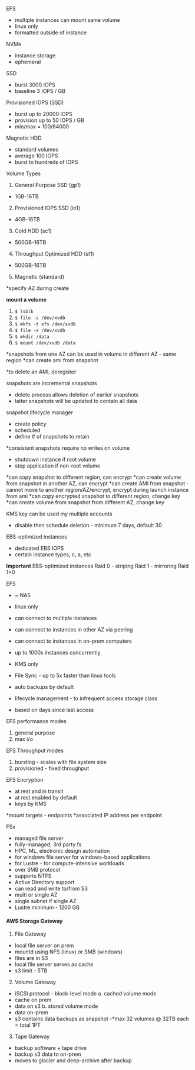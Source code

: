 EFS
- multiple instances can mount same volume
- linux only
- formatted outside of instance

NVMe
- instance storage
- ephemeral

SSD
- burst 3000 IOPS
- baseline 3 IOPS / GB

Provisioned IOPS (SSD)
- burst up to 20000 IOPS
- provision up to 50 IOPS / GB
- min/max = 100/64000

Magnetic HDD
- standard volumes
- average 100 IOPS
- burst to hundreds of IOPS

Volume Types
1. General Purpose SSD (gp1)
- 1GB-16TB
2. Provisioned IOPS SSD (io1)
- 4GB-16TB
3. Cold HDD (sc1)
- 500GB-16TB
4. Throughput Optimized HDD (st1)
- 500GB-16TB
5. Magnetic (standard)

*specify AZ during create

**mount a volume**
1. `$ lsblk`
2. `$ file -s /dev/xvdb`
3. `$ mkfs -t xfs /dev/xvdb`
4. `$ file -s /dev/xvdb`
5. `$ mkdir /data`
6. `$ mount /dev/xvdb /data`

*snapshots from one AZ can be used in volume in different AZ - same region
*can create ami from snapshot

*to delete an AMI, deregister

snapshots are incremental snapshots
- delete process allows deletion of earlier snapshots
- latter snapshots will be updated to contain all data

snapshot lifecycle manager
- create policy
- scheduled
- define # of snapshots to retain

*consistent snapshots require no writes on volume
- shutdown instance if root volume
- stop application if non-root volume

*can copy snapshot to different region, can encrypt
*can create volume from snapshot in another AZ, can encrypt
*can create AMI from snapshot - cannot move to another region/AZ/encrypt, encrypt during launch instance from ami
*can copy encrypted snapshot to different region, change key
*can create volume from snapshot from different AZ, change key

KMS key can be used my multiple accounts
- disable then schedule deletion - minimum 7 days, default 30

EBS-optimized instances
- dedicated EBS IOPS
- certain instance types, c, a, etc

**Important**
EBS-optimized instances
Raid 0 - striping
Raid 1 - mirroring
Raid 1+0

EFS
- ~ NAS
- linux only
- can connect to multiple instances
- can connect to instances in other AZ via peering
- can connect to instances in on-prem computers
- up to 1000s instances concurrently
- KMS only
- File Sync - up to 5x faster than linux tools

- auto backups by default
- lifecycle management - to infrequent access storage class 
- based on days since last access

EFS performance modes
1. general purpose
2. max i/o

EFS Throughput modes
1. bursting - scales with file system size
2. provisioned - fixed throughput

EFS Encryption
- at rest and in transit
- at rest enabled by default
- keys by KMS

*mount targets - endpoints
*associated IP address per endpoint

FSx
- managed file server
- fully-managed, 3rd party fs
- HPC, ML, electronic design automation
- for windows file server for windows-based applications
- for Lustre - for compute-intensive workloads
- over SMB protocol
- supports NTFS
- Active Directory support
- can read and write to/from S3
- multi or single AZ
- single subnet if single AZ
- Lustre minimum - 1200 GB

#### AWS Storage Gateway
1. File Gateway
- local file server on prem
- mountd using NFS (linux) or SMB (windows)
- files are in S3
- local file server serves as cache
- s3 limit - 5TB
2. Volume Gateway
- iSCSI protocol - block-level mode
a. cached volume mode
- cache on prem
- data on s3
b. stored volume mode
- data on-prem
- s3 contains data backups as snapshot
-*max 32 volumes @ 32TB each = total 1PT
3. Tape Gateway
- backup software + tape drive
- backup s3 data to on-prem
- moves to glacier and deep-archive after backup
